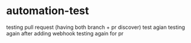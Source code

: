 # automation-test
testing pull request (having both branch + pr discover)
test agian
testing again after adding webhook
testing again for pr
